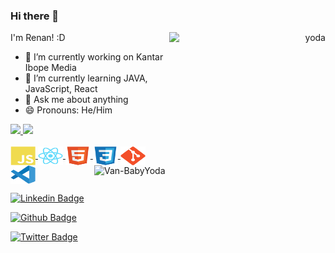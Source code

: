 
  ### Hi there 👋

I'm Renan! :D
<a align="right" href="#">
  <img src="https://github.com/rednand/DIO/blob/main/sempre-em-movimento.jpg" width="250" height="250" align="right" alt="yoda">

</a>
<a align="left">

- 🔭 I’m currently working on Kantar Ibope Media
- 🌱 I’m currently learning JAVA, JavaScript, React
- 💬 Ask me about anything
- 😄 Pronouns: He/Him
  


</a>


 <div>
  <a href="https://github.com/rednan">
  <img height="180em" src="https://github-readme-stats.vercel.app/api?username=rednand&show_icons=true&theme=chartreuse-dark&include_all_commits=true&count_private=true"/>
  <img height="180em" src="https://github-readme-stats.vercel.app/api/top-langs/?username=rednand&layout=compact&langs_count=7&theme=chartreuse-dark"/>
</div>
<div style="display: inline_block"><br>
  <img align="center" alt="Van-JS" height="30" width="40" src="https://raw.githubusercontent.com/devicons/devicon/master/icons/javascript/javascript-plain.svg">
  <img align="center" alt="Van-React" height="30" width="40" src="https://raw.githubusercontent.com/devicons/devicon/master/icons/react/react-original.svg">
  <img align="center" alt="Van-HTML" height="30" width="40" src="https://raw.githubusercontent.com/devicons/devicon/master/icons/html5/html5-original.svg">
  <img align="center" alt="Van-CSS" height="30" width="40" src="https://raw.githubusercontent.com/devicons/devicon/master/icons/css3/css3-original.svg">
  <img align="center" alt="Van-GIT" height="30" width="40" src="https://raw.githubusercontent.com/devicons/devicon/master/icons/git/git-original.svg">
 <img align="center" alt="Van-VSCode" height="30" width="40" src="https://raw.githubusercontent.com/devicons/devicon/master/icons/vscode/vscode-original.svg">
  <img align="right" alt="Van-BabyYoda" height="150" width="120" src="https://media.giphy.com/media/Wn74RUT0vjnoU98Hnt/giphy.gif">
</div> 

[![Linkedin Badge](https://img.shields.io/badge/-LinkedIn-blue?style=flat-square&logo=Linkedin&logoColor=white&link=https://www.linkedin.com/in/renan-aguiar-b89366147/)](hhttps://www.linkedin.com/in/renan-aguiar-b89366147/)

[![Github Badge](https://img.shields.io/badge/-Github-000?style=flat-square&logo=Github&logoColor=white&link=https://github.com/rednand)](https://github.com/rednand)

[![Twitter Badge](https://img.shields.io/badge/-Twitter-1ca0f1?style=flat-square&labelColor=1ca0f1&logo=twitter&logoColor=white&link=https://twitter.com/hirenanaguiar)](https://twitter.com/hirenanaguiar)

  



